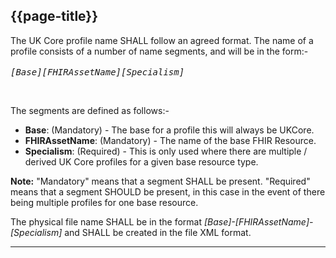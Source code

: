## {{page-title}}

The UK Core profile name SHALL follow an agreed format.
The name of a profile consists of a number of name segments, and will be in the form:-
<br><br>
<samp><i>[Base][FHIRAssetName][Specialism]</i> </samp>

<br>

The segments are defined as follows:-

- **Base**: (Mandatory) - The base for a profile this will always be UKCore. 
- **FHIRAssetName**: (Mandatory) - The name of the base FHIR Resource. 
- **Specialism**: (Required) - This is only used where there are multiple / derived UK Core profiles for a given base resource type.


**Note:** "Mandatory" means that a segment SHALL be present. "Required" means that a segment SHOULD be present, in this case in the event of there being multiple profiles for one base resource.

The physical file name SHALL be in the format <i>[Base]-[FHIRAssetName]-[Specialism]</i> and SHALL be created in the file XML format.

---
